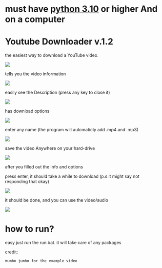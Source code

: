 # must have [python 3.10](https://www.python.org/downloads/) or higher And on a computer

# Youtube Downloader v.1.2

the easiest way to download a YouTube video.

![](media/readme-pic-1.png)

tells you the video information

![](media/readme-pic-2.png)

easily see the Description (press any key to close it)

![](media/readme-pic-3.png)

has download options

![](media/readme-pic-4.png)

enter any name (the program will automaticly add .mp4 and .mp3)

![](media/readme-pic-5.png)

save the video Anywhere on your hard-drive

![](media/readme-pic-6.png)

after you filled out the info and options

press enter, it should take a while to download (p.s it might say not responding that okay)

![](media/readme-pic-7.png)

it should be done, and you can use the video/audio

![](media/readme-pic-8.png)

# how to run?

easy just run the run.bat. it will take care of any packages

credit:

    mumbo jumbo for the example video